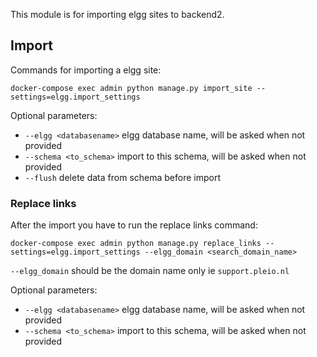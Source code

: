 This module is for importing elgg sites to backend2.

## Import

Commands for importing a elgg site:

`docker-compose exec admin python manage.py import_site --settings=elgg.import_settings`

Optional parameters:

- `--elgg <databasename>` elgg database name, will be asked when not provided
- `--schema <to_schema>` import to this schema, will be asked when not provided
- `--flush` delete data from schema before import

### Replace links

After the import you have to run the replace links command:

`docker-compose exec admin python manage.py replace_links --settings=elgg.import_settings --elgg_domain <search_domain_name>`

`--elgg_domain` should be the domain name only ie `support.pleio.nl`

Optional parameters:

- `--elgg <databasename>` elgg database name, will be asked when not provided
- `--schema <to_schema>` import to this schema, will be asked when not provided